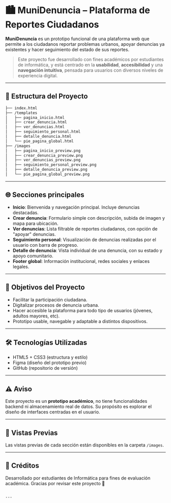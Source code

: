 # 🏙️ MuniDenuncia – Plataforma de Reportes Ciudadanos

**MuniDenuncia** es un prototipo funcional de una plataforma web que permite a los ciudadanos reportar problemas urbanos, apoyar denuncias ya existentes y hacer seguimiento del estado de sus reportes.

> Este proyecto fue desarrollado con fines académicos por estudiantes de informática, y está centrado en la **usabilidad**, **accesibilidad** y una **navegación intuitiva**, pensada para usuarios con diversos niveles de experiencia digital.

---

## 📁 Estructura del Proyecto

```bash
├── index.html
├── /templates
│   ├── pagina_inicio.html
│   ├── crear_denuncia.html
│   ├── ver_denuncias.html
│   ├── seguimiento_personal.html
│   ├── detalle_denuncia.html
│   └── pie_pagina_global.html
├── /images
│   ├── pagina_inicio_preview.png
│   ├── crear_denuncia_preview.png
│   ├── ver_denuncias_preview.png
│   ├── seguimiento_personal_preview.png
│   ├── detalle_denuncia_preview.png
│   └── pie_pagina_global_preview.png
````

---

## 🌐 Secciones principales

* **Inicio**: Bienvenida y navegación principal. Incluye denuncias destacadas.
* **Crear denuncia**: Formulario simple con descripción, subida de imagen y mapa para ubicación.
* **Ver denuncias**: Lista filtrable de reportes ciudadanos, con opción de "apoyar" denuncias.
* **Seguimiento personal**: Visualización de denuncias realizadas por el usuario con barra de progreso.
* **Detalle de denuncia**: Vista individual de una denuncia, con su estado y apoyo comunitario.
* **Footer global**: Información institucional, redes sociales y enlaces legales.

---

## 🎯 Objetivos del Proyecto

* Facilitar la participación ciudadana.
* Digitalizar procesos de denuncia urbana.
* Hacer accesible la plataforma para todo tipo de usuarios (jóvenes, adultos mayores, etc).
* Prototipo usable, navegable y adaptable a distintos dispositivos.

---

## 🛠️ Tecnologías Utilizadas

* HTML5 + CSS3 (estructura y estilo)
* Figma (diseño del prototipo previo)
* GitHub (repositorio de versión)

---

## ⚠️ Aviso

Este proyecto es un **prototipo académico**, no tiene funcionalidades backend ni almacenamiento real de datos. Su propósito es explorar el diseño de interfaces centradas en el usuario.

---

## 📸 Vistas Previas

Las vistas previas de cada sección están disponibles en la carpeta `/images`.

---

## 🙌 Créditos

Desarrollado por estudiantes de Informática para fines de evaluación académica.
Gracias por revisar este proyecto 🚀

```

--- 

